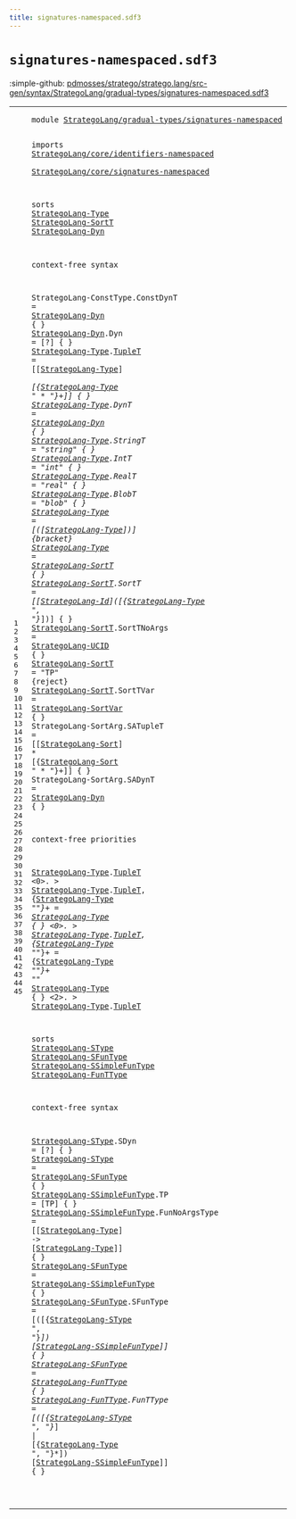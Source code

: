 ```yaml
---
title: signatures-namespaced.sdf3
---
```


# `signatures-namespaced.sdf3`

:simple-github: [pdmosses/stratego/stratego.lang/src-gen/syntax/StrategoLang/gradual-types/signatures-namespaced.sdf3]

[pdmosses/stratego/stratego.lang/src-gen/syntax/StrategoLang/gradual-types/signatures-namespaced.sdf3]: https://github.com/pdmosses/stratego/blob/master/stratego.lang/src-gen/syntax/StrategoLang/gradual-types/signatures-namespaced.sdf3 "The source file on GitHub"

<div class="sdf3"><table class="highlighttable"><tbody><tr><td class="linenos"><div class="linenodiv"><pre><span></span>1
2
3
4
5
6
7
8
9
10
11
12
13
14
15
16
17
18
19
20
21
22
23
24
25
26
27
28
29
30
31
32
33
34
35
36
37
38
39
40
41
42
43
44
45
</pre></div></td>
<td class="code"><pre><code><span class="keyword">module</span> <a href="../terms-namespaced.sdf3#StrategoLang/gradual-types/signatures-namespaced_139_187" id="StrategoLang/gradual-types/signatures-namespaced_7_55" title="Referenced at ../terms-namespaced.sdf3 line 6">StrategoLang/gradual-types/signatures-namespaced</a>

<span class="keyword">imports</span>
  <a href="../../core/identifiers-namespaced.sdf3#StrategoLang/core/identifiers-namespaced_7_47" id="StrategoLang/core/identifiers-namespaced_67_107" title="Defined at ../../core/identifiers-namespaced.sdf3 line 1">StrategoLang/core/identifiers-namespaced</a>        
  <a href="../../core/signatures-namespaced.sdf3#StrategoLang/core/signatures-namespaced_7_46" id="StrategoLang/core/signatures-namespaced_111_150" title="Defined at ../../core/signatures-namespaced.sdf3 line 1">StrategoLang/core/signatures-namespaced</a>

<span class="keyword">sorts</span> <a href="#StrategoLang-Type_2003_2020" id="StrategoLang-Type_158_175" title="Referenced at line 45; ../strategies-namespaced.sdf3 line 22; ../terms-namespaced.sdf3 line 10">StrategoLang-Type</a> <a href="#StrategoLang-SortT_695_713" id="StrategoLang-SortT_176_194" title="Referenced at line 20">StrategoLang-SortT</a> <a href="#StrategoLang-Dyn_1074_1090" id="StrategoLang-Dyn_195_211" title="Referenced at line 26">StrategoLang-Dyn</a>

<span class="keyword">context-free syntax</span>

  <span id="StrategoLang-ConstType_236_258" title="Not referenced locally, nor via imports">StrategoLang-ConstType</span>.<span class="cons_Constructor"><span id="ConstDynT_259_268" title="Not referenced locally, nor via imports">ConstDynT</span></span> = <a href="#StrategoLang-Dyn_195_211" id="StrategoLang-Dyn_271_287" title="Defined at line 7, 12">StrategoLang-Dyn</a> { }
  <a href="#StrategoLang-Dyn_1074_1090" id="StrategoLang-Dyn_294_310" title="Referenced at line 26">StrategoLang-Dyn</a>.<span class="cons_Constructor"><span id="Dyn_311_314" title="Not referenced locally, nor via imports">Dyn</span></span> = [<span class="cons_String">?</span>] { }
  <a href="#StrategoLang-Type_2003_2020" id="StrategoLang-Type_327_344" title="Referenced at line 45; ../strategies-namespaced.sdf3 line 22; ../terms-namespaced.sdf3 line 10">StrategoLang-Type</a>.<span class="cons_Constructor"><a href="#TupleT_1370_1376" id="TupleT_345_351" title="Referenced at line 32">TupleT</a></span> = [[<a href="#StrategoLang-Type_158_175" id="StrategoLang-Type_356_373" title="Defined at line 7, 13, 14, 15, 16, 17, 18, 19, 20">StrategoLang-Type</a>] <span class="cons_String">*</span> [{<a href="#StrategoLang-Type_158_175" id="StrategoLang-Type_379_396" title="Defined at line 7, 13, 14, 15, 16, 17, 18, 19, 20">StrategoLang-Type</a> <span class="cons_Lit">" * "</span>}+]] { }
  <a href="#StrategoLang-Type_2003_2020" id="StrategoLang-Type_413_430" title="Referenced at line 45; ../strategies-namespaced.sdf3 line 22; ../terms-namespaced.sdf3 line 10">StrategoLang-Type</a>.<span class="cons_Constructor"><span id="DynT_431_435" title="Not referenced locally, nor via imports">DynT</span></span> = <a href="#StrategoLang-Dyn_195_211" id="StrategoLang-Dyn_438_454" title="Defined at line 7, 12">StrategoLang-Dyn</a> { }
  <a href="#StrategoLang-Type_2003_2020" id="StrategoLang-Type_461_478" title="Referenced at line 45; ../strategies-namespaced.sdf3 line 22; ../terms-namespaced.sdf3 line 10">StrategoLang-Type</a>.<span class="cons_Constructor"><span id="StringT_479_486" title="Not referenced locally, nor via imports">StringT</span></span> = <span class="cons_Lit">"string"</span> { }
  <a href="#StrategoLang-Type_2003_2020" id="StrategoLang-Type_504_521" title="Referenced at line 45; ../strategies-namespaced.sdf3 line 22; ../terms-namespaced.sdf3 line 10">StrategoLang-Type</a>.<span class="cons_Constructor"><span id="IntT_522_526" title="Not referenced locally, nor via imports">IntT</span></span> = <span class="cons_Lit">"int"</span> { }
  <a href="#StrategoLang-Type_2003_2020" id="StrategoLang-Type_541_558" title="Referenced at line 45; ../strategies-namespaced.sdf3 line 22; ../terms-namespaced.sdf3 line 10">StrategoLang-Type</a>.<span class="cons_Constructor"><span id="RealT_559_564" title="Not referenced locally, nor via imports">RealT</span></span> = <span class="cons_Lit">"real"</span> { }
  <a href="#StrategoLang-Type_2003_2020" id="StrategoLang-Type_580_597" title="Referenced at line 45; ../strategies-namespaced.sdf3 line 22; ../terms-namespaced.sdf3 line 10">StrategoLang-Type</a>.<span class="cons_Constructor"><span id="BlobT_598_603" title="Not referenced locally, nor via imports">BlobT</span></span> = <span class="cons_Lit">"blob"</span> { }
  <a href="#StrategoLang-Type_2003_2020" id="StrategoLang-Type_619_636" title="Referenced at line 45; ../strategies-namespaced.sdf3 line 22; ../terms-namespaced.sdf3 line 10">StrategoLang-Type</a> = [<span class="cons_String">(</span>[<a href="#StrategoLang-Type_158_175" id="StrategoLang-Type_642_659" title="Defined at line 7, 13, 14, 15, 16, 17, 18, 19, 20">StrategoLang-Type</a>]<span class="cons_String">)</span>] {<span class="keyword">bracket</span>}
  <a href="#StrategoLang-Type_2003_2020" id="StrategoLang-Type_675_692" title="Referenced at line 45; ../strategies-namespaced.sdf3 line 22; ../terms-namespaced.sdf3 line 10">StrategoLang-Type</a> = <a href="#StrategoLang-SortT_176_194" id="StrategoLang-SortT_695_713" title="Defined at line 7, 21, 22, 23, 24">StrategoLang-SortT</a> { }
  <a href="#StrategoLang-SortT_695_713" id="StrategoLang-SortT_720_738" title="Referenced at line 20">StrategoLang-SortT</a>.<span class="cons_Constructor"><span id="SortT_739_744" title="Not referenced locally, nor via imports">SortT</span></span> = [[<a href="../../core/identifiers-namespaced.sdf3#StrategoLang-Id_645_660" id="StrategoLang-Id_749_764" title="Defined at ../../core/identifiers-namespaced.sdf3 line 27, 29, 49, 50, 51">StrategoLang-Id</a>]<span class="cons_String">(</span>[{<a href="#StrategoLang-Type_158_175" id="StrategoLang-Type_768_785" title="Defined at line 7, 13, 14, 15, 16, 17, 18, 19, 20">StrategoLang-Type</a> <span class="cons_Lit">", "</span>}*]<span class="cons_String">)</span>] { }
  <a href="#StrategoLang-SortT_695_713" id="StrategoLang-SortT_802_820" title="Referenced at line 20">StrategoLang-SortT</a>.<span class="cons_Constructor"><span id="SortTNoArgs_821_832" title="Not referenced locally, nor via imports">SortTNoArgs</span></span> = <a href="../../core/identifiers-namespaced.sdf3#StrategoLang-UCID_841_858" id="StrategoLang-UCID_835_852" title="Defined at ../../core/identifiers-namespaced.sdf3 line 31, 54">StrategoLang-UCID</a> { }
  <a href="#StrategoLang-SortT_695_713" id="StrategoLang-SortT_859_877" title="Referenced at line 20">StrategoLang-SortT</a> = <span class="cons_Lit">"TP"</span> {<span class="keyword">reject</span>}
  <a href="#StrategoLang-SortT_695_713" id="StrategoLang-SortT_896_914" title="Referenced at line 20">StrategoLang-SortT</a>.<span class="cons_Constructor"><span id="SortTVar_915_923" title="Not referenced locally, nor via imports">SortTVar</span></span> = <a href="../../core/identifiers-namespaced.sdf3#StrategoLang-SortVar_892_912" id="StrategoLang-SortVar_926_946" title="Defined at ../../core/identifiers-namespaced.sdf3 line 32, 33">StrategoLang-SortVar</a> { }
  <span id="StrategoLang-SortArg_953_973" title="Not referenced locally, nor via imports">StrategoLang-SortArg</span>.<span class="cons_Constructor"><span id="SATupleT_974_982" title="Not referenced locally, nor via imports">SATupleT</span></span> = [[<a href="../../core/signatures-namespaced.sdf3#StrategoLang-Sort_1053_1070" id="StrategoLang-Sort_987_1004" title="Defined at ../../core/signatures-namespaced.sdf3 line 32, 36, 37, 38">StrategoLang-Sort</a>] <span class="cons_String">*</span> [{<a href="../../core/signatures-namespaced.sdf3#StrategoLang-Sort_1053_1070" id="StrategoLang-Sort_1010_1027" title="Defined at ../../core/signatures-namespaced.sdf3 line 32, 36, 37, 38">StrategoLang-Sort</a> <span class="cons_Lit">" * "</span>}+]] { }
  <span id="StrategoLang-SortArg_1044_1064" title="Not referenced locally, nor via imports">StrategoLang-SortArg</span>.<span class="cons_Constructor"><span id="SADynT_1065_1071" title="Not referenced locally, nor via imports">SADynT</span></span> = <a href="#StrategoLang-Dyn_195_211" id="StrategoLang-Dyn_1074_1090" title="Defined at line 7, 12">StrategoLang-Dyn</a> { }

<span class="keyword">context-free priorities</span>

  <a href="#StrategoLang-Type_158_175" id="StrategoLang-Type_1123_1140" title="Defined at line 7, 13, 14, 15, 16, 17, 18, 19, 20">StrategoLang-Type</a>.<span class="cons_Constructor"><a href="#TupleT_345_351" id="TupleT_1141_1147" title="Defined at line 13">TupleT</a></span> &lt;0&gt;. &gt; <a href="#StrategoLang-Type_158_175" id="StrategoLang-Type_1155_1172" title="Defined at line 7, 13, 14, 15, 16, 17, 18, 19, 20">StrategoLang-Type</a>.<span class="cons_Constructor"><a href="#TupleT_345_351" id="TupleT_1173_1179" title="Defined at line 13">TupleT</a></span>,
  {<a href="#StrategoLang-Type_158_175" id="StrategoLang-Type_1184_1201" title="Defined at line 7, 13, 14, 15, 16, 17, 18, 19, 20">StrategoLang-Type</a> <span class="cons_Lit">"*"</span>}+ = <a href="#StrategoLang-Type_158_175" id="StrategoLang-Type_1210_1227" title="Defined at line 7, 13, 14, 15, 16, 17, 18, 19, 20">StrategoLang-Type</a> { } &lt;0&gt;. &gt; <a href="#StrategoLang-Type_158_175" id="StrategoLang-Type_1239_1256" title="Defined at line 7, 13, 14, 15, 16, 17, 18, 19, 20">StrategoLang-Type</a>.<span class="cons_Constructor"><a href="#TupleT_345_351" id="TupleT_1257_1263" title="Defined at line 13">TupleT</a></span>,
  {<a href="#StrategoLang-Type_158_175" id="StrategoLang-Type_1268_1285" title="Defined at line 7, 13, 14, 15, 16, 17, 18, 19, 20">StrategoLang-Type</a> <span class="cons_Lit">"*"</span>}+ = {<a href="#StrategoLang-Type_158_175" id="StrategoLang-Type_1295_1312" title="Defined at line 7, 13, 14, 15, 16, 17, 18, 19, 20">StrategoLang-Type</a> <span class="cons_Lit">"*"</span>}+ <span class="cons_Lit">"*"</span> <a href="#StrategoLang-Type_158_175" id="StrategoLang-Type_1323_1340" title="Defined at line 7, 13, 14, 15, 16, 17, 18, 19, 20">StrategoLang-Type</a> { } &lt;2&gt;. &gt; <a href="#StrategoLang-Type_158_175" id="StrategoLang-Type_1352_1369" title="Defined at line 7, 13, 14, 15, 16, 17, 18, 19, 20">StrategoLang-Type</a>.<span class="cons_Constructor"><a href="#TupleT_345_351" id="TupleT_1370_1376" title="Defined at line 13">TupleT</a></span>

<span class="keyword">sorts</span> <a href="#StrategoLang-SType_1972_1990" id="StrategoLang-SType_1384_1402" title="Referenced at line 45; ../strategies-namespaced.sdf3 line 25">StrategoLang-SType</a> <a href="#StrategoLang-SFunType_1556_1577" id="StrategoLang-SFunType_1403_1424" title="Referenced at line 39">StrategoLang-SFunType</a> <a href="#StrategoLang-SSimpleFunType_2031_2058" id="StrategoLang-SSimpleFunType_1425_1452" title="Referenced at line 45">StrategoLang-SSimpleFunType</a> <a href="#StrategoLang-FunTType_1907_1928" id="StrategoLang-FunTType_1453_1474" title="Referenced at line 44; ../strategies-namespaced.sdf3 line 36">StrategoLang-FunTType</a>

<span class="keyword">context-free syntax</span>

  <a href="#StrategoLang-SType_1972_1990" id="StrategoLang-SType_1499_1517" title="Referenced at line 45; ../strategies-namespaced.sdf3 line 25">StrategoLang-SType</a>.<span class="cons_Constructor"><span id="SDyn_1518_1522" title="Not referenced locally, nor via imports">SDyn</span></span> = [<span class="cons_String">?</span>] { }
  <a href="#StrategoLang-SType_1972_1990" id="StrategoLang-SType_1535_1553" title="Referenced at line 45; ../strategies-namespaced.sdf3 line 25">StrategoLang-SType</a> = <a href="#StrategoLang-SFunType_1403_1424" id="StrategoLang-SFunType_1556_1577" title="Defined at line 34, 42, 43, 44">StrategoLang-SFunType</a> { }
  <a href="#StrategoLang-SSimpleFunType_2031_2058" id="StrategoLang-SSimpleFunType_1584_1611" title="Referenced at line 45">StrategoLang-SSimpleFunType</a>.<span class="cons_Constructor"><span id="TP_1612_1614" title="Not referenced locally, nor via imports">TP</span></span> = [<span class="cons_String">TP</span>] { }
  <a href="#StrategoLang-SSimpleFunType_2031_2058" id="StrategoLang-SSimpleFunType_1628_1655" title="Referenced at line 45">StrategoLang-SSimpleFunType</a>.<span class="cons_Constructor"><span id="FunNoArgsType_1656_1669" title="Not referenced locally, nor via imports">FunNoArgsType</span></span> = [[<a href="#StrategoLang-Type_158_175" id="StrategoLang-Type_1674_1691" title="Defined at line 7, 13, 14, 15, 16, 17, 18, 19, 20">StrategoLang-Type</a>] <span class="cons_String">-&gt;</span> [<a href="#StrategoLang-Type_158_175" id="StrategoLang-Type_1697_1714" title="Defined at line 7, 13, 14, 15, 16, 17, 18, 19, 20">StrategoLang-Type</a>]] { }
  <a href="#StrategoLang-SFunType_1556_1577" id="StrategoLang-SFunType_1723_1744" title="Referenced at line 39">StrategoLang-SFunType</a> = <a href="#StrategoLang-SSimpleFunType_1425_1452" id="StrategoLang-SSimpleFunType_1747_1774" title="Defined at line 34, 40, 41">StrategoLang-SSimpleFunType</a> { }
  <a href="#StrategoLang-SFunType_1556_1577" id="StrategoLang-SFunType_1781_1802" title="Referenced at line 39">StrategoLang-SFunType</a>.<span class="cons_Constructor"><span id="SFunType_1803_1811" title="Not referenced locally, nor via imports">SFunType</span></span> = [<span class="cons_String">(</span>[{<a href="#StrategoLang-SType_1384_1402" id="StrategoLang-SType_1818_1836" title="Defined at line 34, 38, 39">StrategoLang-SType</a> <span class="cons_Lit">", "</span>}*]<span class="cons_String">)</span> [<a href="#StrategoLang-SSimpleFunType_1425_1452" id="StrategoLang-SSimpleFunType_1847_1874" title="Defined at line 34, 40, 41">StrategoLang-SSimpleFunType</a>]] { }
  <a href="#StrategoLang-SFunType_1556_1577" id="StrategoLang-SFunType_1883_1904" title="Referenced at line 39">StrategoLang-SFunType</a> = <a href="#StrategoLang-FunTType_1453_1474" id="StrategoLang-FunTType_1907_1928" title="Defined at line 34, 45">StrategoLang-FunTType</a> { }
  <a href="#StrategoLang-FunTType_1907_1928" id="StrategoLang-FunTType_1935_1956" title="Referenced at line 44; ../strategies-namespaced.sdf3 line 36">StrategoLang-FunTType</a>.<span class="cons_Constructor"><span id="FunTType_1957_1965" title="Not referenced locally, nor via imports">FunTType</span></span> = [<span class="cons_String">(</span>[{<a href="#StrategoLang-SType_1384_1402" id="StrategoLang-SType_1972_1990" title="Defined at line 34, 38, 39">StrategoLang-SType</a> <span class="cons_Lit">", "</span>}*] <span class="cons_String">|</span> [{<a href="#StrategoLang-Type_158_175" id="StrategoLang-Type_2003_2020" title="Defined at line 7, 13, 14, 15, 16, 17, 18, 19, 20">StrategoLang-Type</a> <span class="cons_Lit">", "</span>}*]<span class="cons_String">)</span> [<a href="#StrategoLang-SSimpleFunType_1425_1452" id="StrategoLang-SSimpleFunType_2031_2058" title="Defined at line 34, 40, 41">StrategoLang-SSimpleFunType</a>]] { }

</code></pre></td></tr></tbody></table></div>